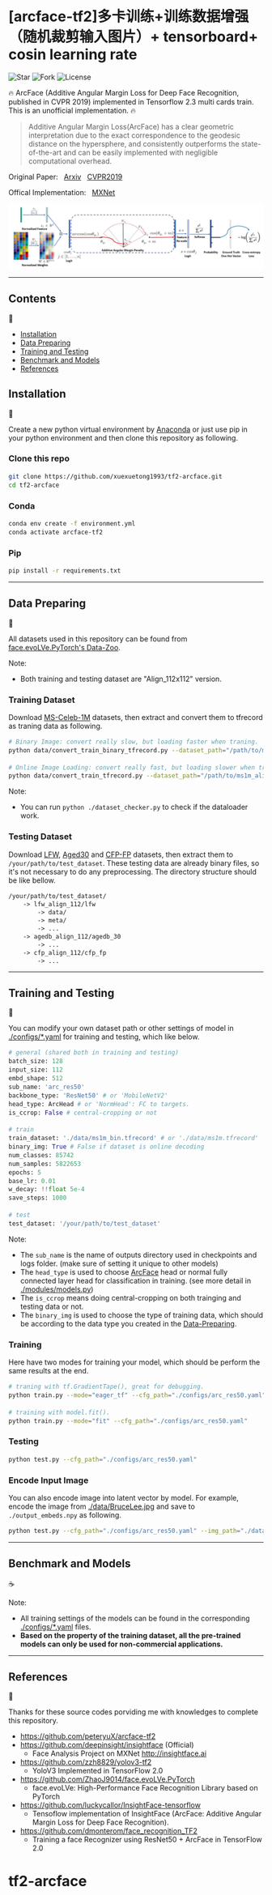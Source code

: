 # [arcface-tf2]多卡训练+训练数据增强（随机裁剪输入图片）+ tensorboard+ cosin learning rate

![Star](https://github.com/xuexuetong1993/tf2-arcface)
![Fork](https://github.com/xuexuetong1993/tf2-arcface)
![License](https://github.com/xuexuetong1993/tf2-arcface)


:fire: ArcFace (Additive Angular Margin Loss for Deep Face Recognition, published in CVPR 2019) implemented in Tensorflow 2.3 multi cards train. This is an unofficial implementation. :fire:

>  Additive Angular Margin Loss(ArcFace) has a clear geometric interpretation due to the exact correspondence to the geodesic distance on the hypersphere, and consistently outperforms the state-of-the-art and can be easily implemented with negligible computational overhead.

Original Paper: &nbsp; [Arxiv](https://arxiv.org/abs/1801.07698) &nbsp; [CVPR2019](http://openaccess.thecvf.com/content_CVPR_2019/html/Deng_ArcFace_Additive_Angular_Margin_Loss_for_Deep_Face_Recognition_CVPR_2019_paper.html)

Offical Implementation: &nbsp; [MXNet](https://github.com/deepinsight/insightface)

<img src="photo/architecture.JPG">

****

## Contents
:bookmark_tabs:

* [Installation](#Installation)
* [Data Preparing](#Data-Preparing)
* [Training and Testing](#Training-and-Testing)
* [Benchmark and Models](#Benchmark-and-Models)
* [References](#References)

## Installation
:pizza:

Create a new python virtual environment by [Anaconda](https://www.anaconda.com/) or just use pip in your python environment and then clone this repository as following.

### Clone this repo
```bash
git clone https://github.com/xuexuetong1993/tf2-arcface.git
cd tf2-arcface
```

### Conda
```bash
conda env create -f environment.yml
conda activate arcface-tf2
```

### Pip

```bash
pip install -r requirements.txt
```

****

## Data Preparing
:beer:

All datasets used in this repository can be found from [face.evoLVe.PyTorch's Data-Zoo](https://github.com/ZhaoJ9014/face.evoLVe.PyTorch#Data-Zoo).

Note:

- Both training and testing dataset are "Align_112x112" version.

### Training Dataset

Download [MS-Celeb-1M](https://drive.google.com/file/d/1X202mvYe5tiXFhOx82z4rPiPogXD435i/view?usp=sharing) datasets, then extract and convert them to tfrecord as traning data as following.

```bash
# Binary Image: convert really slow, but loading faster when traning.
python data/convert_train_binary_tfrecord.py --dataset_path="/path/to/ms1m_align_112/imgs" --output_path="./data/ms1m_bin.tfrecord"

# Online Image Loading: convert really fast, but loading slower when training.
python data/convert_train_tfrecord.py --dataset_path="/path/to/ms1m_align_112/imgs" --output_path="./data/ms1m.tfrecord"
```

Note:
- You can run `python ./dataset_checker.py` to check if the dataloader work.

### Testing Dataset

Download [LFW](https://drive.google.com/file/d/1WO5Meh_yAau00Gm2Rz2Pc0SRldLQYigT/view?usp=sharing), [Aged30](https://drive.google.com/file/d/1AoZrZfym5ZhdTyKSxD0qxa7Xrp2Q1ftp/view?usp=sharing) and [CFP-FP](https://drive.google.com/file/d/1-sDn79lTegXRNhFuRnIRsgdU88cBfW6V/view?usp=sharing) datasets, then extract them to `/your/path/to/test_dataset`. These testing data are already binary files, so it's not necessary to do any preprocessing. The directory structure should be like bellow.
```
/your/path/to/test_dataset/
    -> lfw_align_112/lfw
        -> data/
        -> meta/
        -> ...
    -> agedb_align_112/agedb_30
        -> ...
    -> cfp_align_112/cfp_fp
        -> ...
```

****

## Training and Testing
:lollipop:

You can modify your own dataset path or other settings of model in [./configs/*.yaml](https://github.com/peteryuX/arcface-tf2/tree/master/configs) for training and testing, which like below.

```python
# general (shared both in training and testing)
batch_size: 128
input_size: 112
embd_shape: 512
sub_name: 'arc_res50'
backbone_type: 'ResNet50' # or 'MobileNetV2'
head_type: ArcHead # or 'NormHead': FC to targets.
is_ccrop: False # central-cropping or not

# train
train_dataset: './data/ms1m_bin.tfrecord' # or './data/ms1m.tfrecord'
binary_img: True # False if dataset is online decoding
num_classes: 85742
num_samples: 5822653
epochs: 5
base_lr: 0.01
w_decay: !!float 5e-4
save_steps: 1000

# test
test_dataset: '/your/path/to/test_dataset'
```

Note:
- The `sub_name` is the name of outputs directory used in checkpoints and logs folder. (make sure of setting it unique to other models)
- The `head_type` is used to choose [ArcFace](https://arxiv.org/abs/1801.07698) head or normal fully connected layer head for classification in training. (see more detail in [./modules/models.py](https://github.com/peteryuX/arcface-tf2/blob/master/modules/models.py#L90-L94))
- The `is_ccrop` means doing central-cropping on both trainging and testing data or not.
- The `binary_img` is used to choose the type of training data, which should be according to the data type you created in the [Data-Preparing](#Data-Preparing).


### Training

Here have two modes for training your model, which should be perform the same results at the end.
```bash
# traning with tf.GradientTape(), great for debugging.
python train.py --mode="eager_tf" --cfg_path="./configs/arc_res50.yaml"

# training with model.fit().
python train.py --mode="fit" --cfg_path="./configs/arc_res50.yaml"
```

### Testing


```bash
python test.py --cfg_path="./configs/arc_res50.yaml"
```

### Encode Input Image

You can also encode image into latent vector by model. For example, encode the image from [./data/BruceLee.jpg](https://github.com/peteryuX/arcface-tf2/blob/master/data/BruceLee.jpg) and save to `./output_embeds.npy` as following.

```bash
python test.py --cfg_path="./configs/arc_res50.yaml" --img_path="./data/BruceLee.jpg"
```

****

## Benchmark and Models
:coffee:

Note:
- All training settings of the models can be found in the corresponding [./configs/*.yaml](https://github.com/peteryuX/arcface-tf2/tree/master/configs) files.
- **Based on the property of the training dataset, all the pre-trained models can only be used for non-commercial applications.**

****

## References
:hamburger:

Thanks for these source codes porviding me with knowledges to complete this repository.
- https://github.com/peteryuX/arcface-tf2
- https://github.com/deepinsight/insightface (Official)
    - Face Analysis Project on MXNet http://insightface.ai
- https://github.com/zzh8829/yolov3-tf2
    - YoloV3 Implemented in TensorFlow 2.0
- https://github.com/ZhaoJ9014/face.evoLVe.PyTorch
    - face.evoLVe: High-Performance Face Recognition Library based on PyTorch
- https://github.com/luckycallor/InsightFace-tensorflow
    - Tensoflow implementation of InsightFace (ArcFace: Additive Angular Margin Loss for Deep Face Recognition).
- https://github.com/dmonterom/face_recognition_TF2
    - Training a face Recognizer using ResNet50 + ArcFace in TensorFlow 2.0
# tf2-arcface
